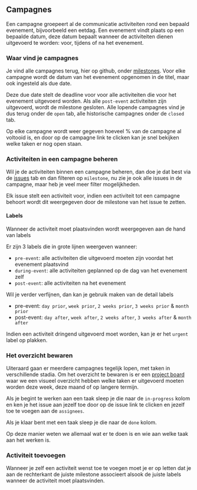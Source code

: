 ## Campagnes

Een campagne groepeert al de communicatie activiteiten rond een bepaald evenement, bijvoorbeeld een eetdag. 
Een evenement vindt plaats op een bepaalde datum, deze datum bepaalt wanneer de activiteiten dienen uitgevoerd te worden: voor, tijdens of na het evenement.

### Waar vind je campagnes

Je vind alle campagnes terug, hier op github, onder [milestones](https://github.com/BasketLummen/Communicatie/milestones?direction=asc&sort=due_date&state=open).
Voor elke campagne wordt de datum van het evenement opgenomen in de titel, maar ook ingesteld als due date. 

Deze due date stelt de deadline voor voor alle activiteiten die voor het evenement uitgevoerd worden.
Als alle `post-event` activiteiten zijn uitgevoerd, wordt de milestone gesloten.
Alle lopende campagnes vind je dus terug onder de `open` tab, alle historische campagnes onder de `closed` tab.

Op elke campagne wordt weer gegeven hoeveel % van de campagne al voltooid is, en door op de campagne link te clicken kan je snel bekijken welke taken er nog open staan.

### Activiteiten in een campagne beheren

Wil je de activiteiten binnen een campagne beheren, dan doe je dat best via de [issues](https://github.com/BasketLummen/Communicatie/issues) tab en dan filteren op `milestone`, nu zie je ook alle issues in de campagne, maar heb je veel meer filter mogelijkheden.

Elk issue stelt een activiteit voor, indien een activiteit tot een campagne behoort wordt dit weergegeven door de milestone van het issue te zetten.

#### Labels

Wanneer de activiteit moet plaatsvinden wordt weergegeven aan de hand van labels

Er zijn 3 labels die in grote lijnen weergeven wanneer:
* `pre-event`: alle activiteiten die uitgevoerd moeten zijn voordat het evenement plaatsvind
* `during-event`: alle activiteiten geplanned op de dag van het evenement zelf
* `post-event`: alle activiteiten na het evenement

Wil je verder verfijnen, dan kan je gebruik maken van de detail labels
* pre-event: `day prior`, `week prior`, `2 weeks prior`, `3 weeks prior` & `month prior`
* post-event: `day after`, `week after`, `2 weeks after`, `3 weeks after` & `month after`

Indien een activiteit dringend uitgevoerd moet worden, kan je er het `urgent` label op plakken.

### Het overzicht bewaren

Uiteraard gaan er meerdere campagnes tegelijk lopen, met taken in verschillende stadia. Om het overzicht te bewaren is er een [project board](https://github.com/BasketLummen/Communicatie/projects/1) waar we een visueel overzicht hebben welke taken er uitgevoerd moeten worden deze week, deze maand of op langere termijn.

Als je begint te werken aan een taak sleep je die naar de `in-progress` kolom en ken je het issue aan jezelf toe door op de issue link te clicken en jezelf toe te voegen aan de `assignees`.

Als je klaar bent met een taak sleep je die naar de `done` kolom.

Op deze manier weten we allemaal wat er te doen is en wie aan welke taak aan het werken is.

### Activiteit toevoegen

Wanneer je zelf een activiteit wenst toe te voegen moet je er op letten dat je aan de rechterkant de juiste milestone associeert alsook de juiste labels wanneer de activiteit moet plaatsvinden. 

